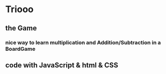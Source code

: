 # Triooo
## the Game
### nice way to learn multiplication and Addition/Subtraction in a BoardGame
## code with JavaScript & html & CSS